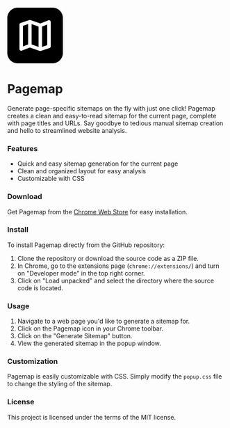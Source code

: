 <p align="left">
  <img src="icon128.png" alt="Pagemap Icon">
</p>

# Pagemap

Generate page-specific sitemaps on the fly with just one click! Pagemap creates a clean and easy-to-read sitemap for the current page, complete with page titles and URLs. Say goodbye to tedious manual sitemap creation and hello to streamlined website analysis.

### Features
- Quick and easy sitemap generation for the current page
- Clean and organized layout for easy analysis
- Customizable with CSS

### Download
Get Pagemap from the [Chrome Web Store](https://chrome.google.com/webstore/detail/pagemap/cpopjdbnbdonlijnphfedlgpkbmecjbj) for easy installation.

### Install
To install Pagemap directly from the GitHub repository:
1. Clone the repository or download the source code as a ZIP file.
2. In Chrome, go to the extensions page (`chrome://extensions/`) and turn on "Developer mode" in the top right corner.
3. Click on "Load unpacked" and select the directory where the source code is located.

### Usage
1. Navigate to a web page you'd like to generate a sitemap for.
2. Click on the Pagemap icon in your Chrome toolbar.
3. Click on the "Generate Sitemap" button.
4. View the generated sitemap in the popup window.

### Customization
Pagemap is easily customizable with CSS. Simply modify the `popup.css` file to change the styling of the sitemap.

### License
This project is licensed under the terms of the MIT license.
